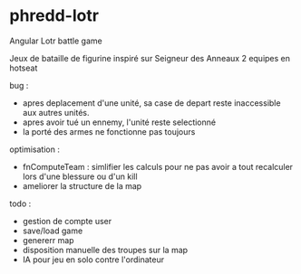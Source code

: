 # phredd-lotr
Angular Lotr battle game

Jeux de bataille de figurine inspiré sur Seigneur des Anneaux
2 equipes en hotseat

bug :
* apres deplacement d'une unité, sa case de depart reste inaccessible aux autres unités.
* apres avoir tué un ennemy, l'unité reste selectionné
* la porté des armes ne fonctionne pas toujours

optimisation :
* fnComputeTeam : simlifier les calculs pour ne pas avoir a tout recalculer lors d'une blessure ou d'un kill
* ameliorer la structure de la map

todo :
* gestion de compte user
* save/load game
* genererr map
* disposition manuelle des troupes sur la map
* IA pour jeu en solo contre l'ordinateur
